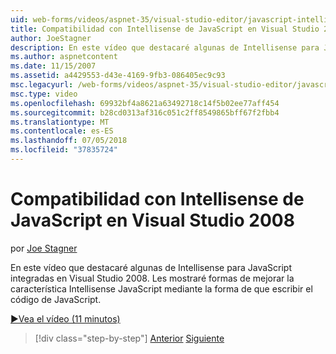 ```yaml
---
uid: web-forms/videos/aspnet-35/visual-studio-editor/javascript-intellisense-support-in-visual-studio-2008
title: Compatibilidad con Intellisense de JavaScript en Visual Studio 2008 | Microsoft Docs
author: JoeStagner
description: En este vídeo que destacaré algunas de Intellisense para JavaScript integradas en Visual Studio 2008. Les mostraré formas de mejorar las características del Intellisense JavaScript...
ms.author: aspnetcontent
ms.date: 11/15/2007
ms.assetid: a4429553-d43e-4169-9fb3-086405ec9c93
msc.legacyurl: /web-forms/videos/aspnet-35/visual-studio-editor/javascript-intellisense-support-in-visual-studio-2008
msc.type: video
ms.openlocfilehash: 69932bf4a8621a63492718c14f5b02ee77aff454
ms.sourcegitcommit: b28cd0313af316c051c2ff8549865bff67f2fbb4
ms.translationtype: MT
ms.contentlocale: es-ES
ms.lasthandoff: 07/05/2018
ms.locfileid: "37835724"
---
```

<a name="javascript-intellisense-support-in-visual-studio-2008"></a>Compatibilidad con Intellisense de JavaScript en Visual Studio 2008
====================
por [Joe Stagner](https://github.com/JoeStagner)

En este vídeo que destacaré algunas de Intellisense para JavaScript integradas en Visual Studio 2008. Les mostraré formas de mejorar la característica Intellisense JavaScript mediante la forma de que escribir el código de JavaScript.

[&#9654;Vea el vídeo (11 minutos)](https://channel9.msdn.com/Blogs/ASP-NET-Site-Videos/javascript-intellisense-support-in-visual-studio-2008)

> [!div class="step-by-step"]
> [Anterior](new-designer-support-in-visual-studio-2008.md)
> [Siguiente](javascript-debugging-in-visual-studio-2008.md)
